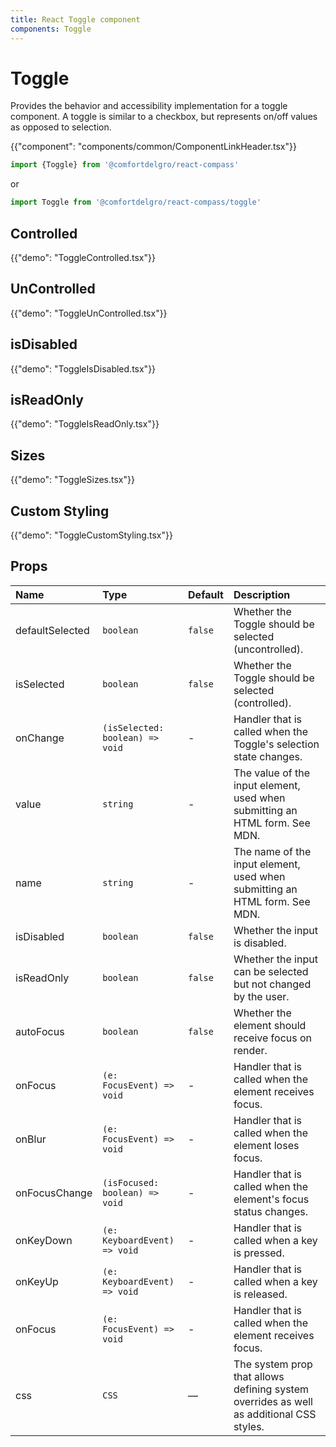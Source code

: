 ```yaml
---
title: React Toggle component
components: Toggle
---
```


# Toggle

<p class="description">Provides the behavior and accessibility implementation for a toggle component. A toggle is similar to a checkbox, but represents on/off values as opposed to selection.</p>

{{"component": "components/common/ComponentLinkHeader.tsx"}}

```jsx
import {Toggle} from '@comfortdelgro/react-compass'
```

or

```jsx
import Toggle from '@comfortdelgro/react-compass/toggle'
```

## Controlled

{{"demo": "ToggleControlled.tsx"}}

## UnControlled

{{"demo": "ToggleUnControlled.tsx"}}

## isDisabled

{{"demo": "ToggleIsDisabled.tsx"}}

## isReadOnly

{{"demo": "ToggleIsReadOnly.tsx"}}

## Sizes

{{"demo": "ToggleSizes.tsx"}}

## Custom Styling

{{"demo": "ToggleCustomStyling.tsx"}}

## Props

| Name            | Type                            | Default | Description                                                                             |
| :-------------- | :------------------------------ | :------ | :-------------------------------------------------------------------------------------- |
| defaultSelected | `boolean`                       | `false` | Whether the Toggle should be selected (uncontrolled).                                   |
| isSelected      | `boolean`                       | `false` | Whether the Toggle should be selected (controlled).                                     |
| onChange        | `(isSelected: boolean) => void` | -       | Handler that is called when the Toggle's selection state changes.                       |
| value           | `string`                        | -       | The value of the input element, used when submitting an HTML form. See MDN.             |
| name            | `string`                        | -       | The name of the input element, used when submitting an HTML form. See MDN.              |
| isDisabled      | `boolean`                       | `false` | Whether the input is disabled.                                                          |
| isReadOnly      | `boolean`                       | `false` | Whether the input can be selected but not changed by the user.                          |
| autoFocus       | `boolean`                       | `false` | Whether the element should receive focus on render.                                     |
| onFocus         | `(e: FocusEvent) => void`       | -       | Handler that is called when the element receives focus.                                 |
| onBlur          | `(e: FocusEvent) => void`       | -       | Handler that is called when the element loses focus.                                    |
| onFocusChange   | `(isFocused: boolean) => void`  | -       | Handler that is called when the element's focus status changes.                         |
| onKeyDown       | `(e: KeyboardEvent) => void`    | -       | Handler that is called when a key is pressed.                                           |
| onKeyUp         | `(e: KeyboardEvent) => void`    | -       | Handler that is called when a key is released.                                          |
| onFocus         | `(e: FocusEvent) => void`       | -       | Handler that is called when the element receives focus.                                 |
| css             | `CSS`                           | —       | The system prop that allows defining system overrides as well as additional CSS styles. |

